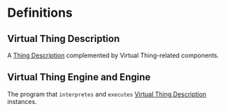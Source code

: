 # Definitions

## Virtual Thing Description
A [Thing Description][td] complemented by Virtual Thing-related components.

## Virtual Thing Engine and Engine
The program that `interpretes` and `executes` [Virtual Thing Description](#Virtual-Thing-Description) instances.


[td]: https://www.w3.org/TR/wot-thing-description